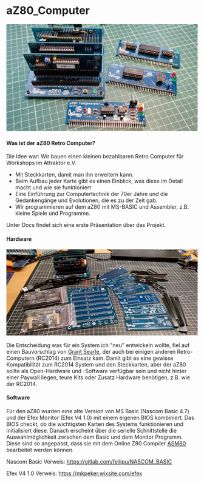 # aZ80_Computer

<img width="640px" src="./Docs/aZ80_System.jpg" alt="Das aZ80 System" />

#### Was ist der aZ80 Retro Computer?

Die Idee war: Wir bauen einen kleinen bezahlbaren Retro Computer für Workshops im Attraktor e.V.

 - Mit Steckkarten, damit man ihn erweitern kann. 
 - Beim Aufbau jeder Karte gibt es einen Einblick, was diese im Detail macht und wie sie funktioniert
 - Eine Einführung zur Computertechnik der 70er Jahre und die Gedankengänge und Evolutionen, die es zu der Zeit gab.
 - Wir programmieren auf dem aZ80 mit MS-BASIC und Assembler, z.B. kleine Spiele und Programme.

Unter Docs findet sich eine erste Präsentation über das Projekt.

#### Hardware

<img width="640px" src="./Docs/aZ80_Boardset.jpg" alt="Die aZ80 Boards" />

Die Entscheidung was für ein System ich "neu" entwickeln wollte, fiel auf einen Bauvorschlag von <a href="http://searle.wales/">Grant Searle</a>, 
der auch bei einigen anderen Retro-Computern (RC2014) zum Einsatz kam. Damit gibt es eine gewisse 
Kompatibilität zum RC2014 System und den Steckkarten, aber der aZ80 sollte als Open-Hardware und -Software verfügbar 
sein und nicht hinter einer Paywall liegen, teure Kits oder Zusatz Hardware benötigen, z.B. wie der RC2014.

#### Software

Für den aZ80 wurden eine alte Version von MS Basic (Nascom Basic 4.7) und der Efex Monitor (Efex V4 1.0) mit einem eigenen BIOS kombiniert.
Das BIOS checkt, ob die wichtigsten Karten des Systems funktionieren und initialisiert diese. Danach erscheint über die serielle Schnittstelle
die Auswahlmöglichkeit zwischen dem Basic und dem Monitor Programm. Diese sind so angepasst, dass sie mit dem 
Online Z80 Compiler <a href="https://www.asm80.com/">ASM80</a> bearbeitet werden können.

Nascom Basic Verweis: <a href="https://gitlab.com/feilipu/NASCOM_BASIC"> https://gitlab.com/feilipu/NASCOM_BASIC </a>

Efex V4 1.0 Verweis: <a href="https://mkpeker.wixsite.com/efex"> https://mkpeker.wixsite.com/efex </a>
